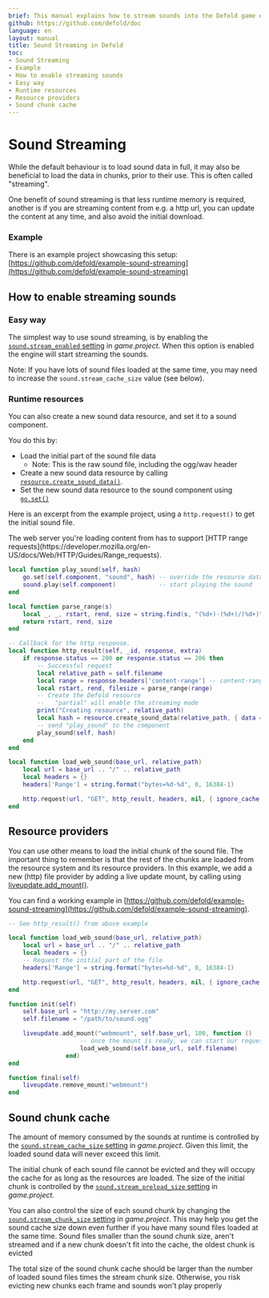 ```yaml
---
brief: This manual explains how to stream sounds into the Defold game engine
github: https://github.com/defold/doc
language: en
layout: manual
title: Sound Streaming in Defold
toc:
- Sound Streaming
- Example
- How to enable streaming sounds
- Easy way
- Runtime resources
- Resource providers
- Sound chunk cache
---
```


# Sound Streaming

While the default behaviour is to load sound data in full, it may also be beneficial to load the data in chunks, prior to their use. This is often called "streaming".

One benefit of sound streaming is that less runtime memory is required, another is if you are streaming content from e.g. a http url, you can update the content at any time, and also avoid the initial download.

### Example

There is an example project showcasing this setup: [https://github.com/defold/example-sound-streaming](https://github.com/defold/example-sound-streaming)

## How to enable streaming sounds

### Easy way

The simplest way to use sound streaming, is by enabling the [`sound.stream_enabled` setting](https://defold.com/manuals/project-settings/#stream-enabled) in *game.project*. When this option is enabled the engine will start streaming the sounds.

Note: If you have lots of sound files loaded at the same time, you may need to increase the `sound.stream_cache_size` value (see below).

### Runtime resources

You can also create a new sound data resource, and set it to a sound component.

You do this by:
* Load the initial part of the sound file data
    * Note: This is the raw sound file, including the ogg/wav header
* Create a new sound data resource by calling [`resource.create_sound_data()`](/ref/resource/#resource.create_sound_data).
* Set the new sound data resource to the sound component using [`go.set()`](/ref/go#go.set)

Here is an excerpt from the example project, using a `http.request()` to get the initial sound file.

<div class='sidenote' markdown='1'>
The web server you're loading content from has to support [HTTP range requests](https://developer.mozilla.org/en-US/docs/Web/HTTP/Guides/Range_requests).
</div>

```lua
local function play_sound(self, hash)
    go.set(self.component, "sound", hash) -- override the resource data on the component
    sound.play(self.component)            -- start playing the sound
end

local function parse_range(s)
    local _, _, rstart, rend, size = string.find(s, "(%d+)-(%d+)/(%d+)") -- "bytes 0-16383/103277"
    return rstart, rend, size
end

-- Callback for the http response.
local function http_result(self, _id, response, extra)
    if response.status == 200 or response.status == 206 then
        -- Successful request
        local relative_path = self.filename
        local range = response.headers['content-range'] -- content-range = "bytes 0-16383/103277"
        local rstart, rend, filesize = parse_range(range)
        -- Create the Defold resource
        --   "partial" will enable the streaming mode
        print("Creating resource", relative_path)
        local hash = resource.create_sound_data(relative_path, { data = response.response, filesize = filesize, partial = true })
        -- send "play_sound" to the component
        play_sound(self, hash)
    end
end

local function load_web_sound(base_url, relative_path)
    local url = base_url .. "/" .. relative_path
    local headers = {}
    headers['Range'] = string.format("bytes=%d-%d", 0, 16384-1)

    http.request(url, "GET", http_result, headers, nil, { ignore_cache = true })
end
```

## Resource providers

You can use other means to load the initial chunk of the sound file. The important thing to remember is that the rest of the chunks are loaded from the resource system and its resource providers. In this example, we add a new (http) file provider by adding a live update mount, by calling using [liveupdate.add_mount()](/ref/liveupdate/#liveupdate.add_mount).

You can find a working example in [https://github.com/defold/example-sound-streaming](https://github.com/defold/example-sound-streaming).

```lua
-- See http_result() from above example

local function load_web_sound(base_url, relative_path)
    local url = base_url .. "/" .. relative_path
    local headers = {}
    -- Request the initial part of the file
    headers['Range'] = string.format("bytes=%d-%d", 0, 16384-1)

    http.request(url, "GET", http_result, headers, nil, { ignore_cache = true })
end

function init(self)
    self.base_url = "http://my.server.com"
    self.filename = "/path/to/sound.ogg"

    liveupdate.add_mount("webmount", self.base_url, 100, function ()
                    -- once the mount is ready, we can start our request for downloading the first chunk
                    load_web_sound(self.base_url, self.filename)
                end)
end

function final(self)
    liveupdate.remove_mount("webmount")
end
```

## Sound chunk cache

The amount of memory consumed by the sounds at runtime is controlled by the [`sound.stream_cache_size` setting](https://defold.com/manuals/project-settings/#stream-cache-size) in *game.project*. Given this limit, the loaded sound data will never exceed this limit.

The initial chunk of each sound file cannot be evicted and they will occupy the cache for as long as the resources are loaded. The size of the initial chunk is controlled by the [`sound.stream_preload_size` setting](https://defold.com/manuals/project-settings/#stream-preload-size) in *game.project*.

You can also control the size of each sound chunk by changing the [`sound.stream_chunk_size` setting](https://defold.com/manuals/project-settings/#stream-chunk-size) in *game.project*. This may help you get the sound cache size down even further if you have many sound files loaded at the same time. Sound files smaller than the sound chunk size, aren't streamed and if a new chunk doesn't fit into the cache, the oldest chunk is evicted

<div class='important' markdown='1'>
The total size of the sound chunk cache should be larger than the number of loaded sound files times the stream chunk size. Otherwise, you risk evicting new chunks each frame and sounds won't play properly
</div>